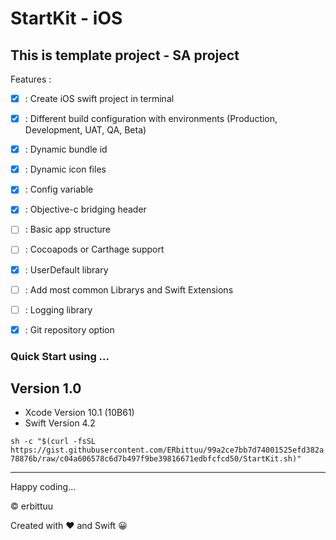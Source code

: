 # StartKit - iOS
## This is template project - SA project 

Features :
- [x] : Create iOS swift project in terminal
- [x] : Different build configuration with environments (Production, Development, UAT, QA, Beta)
- [x] : Dynamic bundle id
- [x] : Dynamic icon files
- [x] : Config variable
- [x] : Objective-c bridging header
- [ ] : Basic app structure
- [ ] : Cocoapods or Carthage support
- [x] : UserDefault library
- [ ] : Add most common Librarys and Swift Extensions
- [ ] : Logging library
- [x] : Git repository option


### Quick Start using ...

## Version 1.0
- Xcode Version 10.1 (10B61)
- Swift Version 4.2

`sh -c "$(curl -fsSL https://gist.githubusercontent.com/ERbittuu/99a2ce7bb7d74001525efd382a78876b/raw/c04a606578c6d7b497f9be39816671edbfcfcd50/StartKit.sh)"`

----

Happy coding...

© erbittuu

Created with ❤️ and Swift 😀
